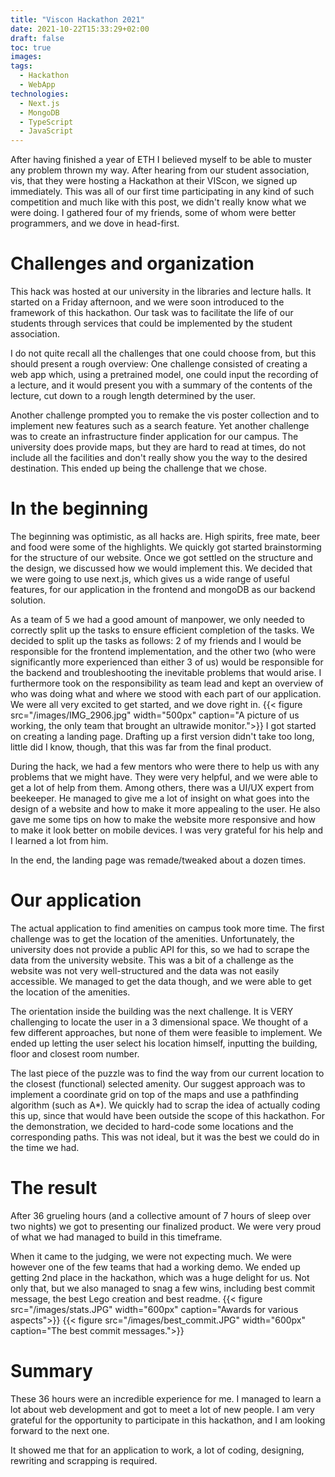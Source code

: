 ```yaml
---
title: "Viscon Hackathon 2021"
date: 2021-10-22T15:33:29+02:00
draft: false
toc: true
images:
tags:
  - Hackathon
  - WebApp
technologies:
  - Next.js
  - MongoDB
  - TypeScript
  - JavaScript
---
```

After having finished a year of ETH I believed myself to be able to muster any problem thrown my way. After hearing from our student association, vis, that they were hosting a Hackathon at their VIScon, we signed up immediately. This was all of our first time participating in any kind of such competition and much like with this post, we didn't really know what we were doing. I gathered four of my friends, some of whom were better programmers, and we dove in head-first.

# Challenges and organization
This hack was hosted at our university in the libraries and lecture halls. It started on a Friday afternoon, and we were soon introduced to the framework of this hackathon. Our task was to facilitate the life of our students through services that could be implemented by the student association. 

I do not quite recall all the challenges that one could choose from, but this should present a rough overview:
One challenge consisted of creating a web app which, using a pretrained model, one could input the recording of a lecture, and it would present you with a summary of the contents of the lecture, cut down to a rough length determined by the user.

Another challenge prompted you to remake the vis poster collection and to implement new features such as a search feature.
Yet another challenge was to create an infrastructure finder application for our campus. The university does provide maps, but they are hard to read at times, do not include all the facilities and don't really show you the way to the desired destination. This ended up being the challenge that we chose.

# In the beginning
The beginning was optimistic, as all hacks are. High spirits, free mate, beer and food were some of the highlights. We quickly got started brainstorming for the structure of our website. Once we got settled on the structure and the design, we discussed how we would implement this. We decided that we were going to use next.js, which gives us a wide range of useful features, for our application in the frontend and mongoDB as our backend solution. 

As a team of 5 we had a good amount of manpower, we only needed to correctly split up the tasks to ensure efficient completion of the tasks. We decided to split up the tasks as follows: 2 of my friends and I would be responsible for the frontend implementation, and the other two (who were significantly more experienced than either 3 of us) would be responsible for the backend and troubleshooting the inevitable problems that would arise. I furthermore took on the responsibility as team lead and kept an overview of who was doing what and where we stood with each part of our application. We were all very excited to get started, and we dove right in.
{{< figure src="/images/IMG_2906.jpg" width="500px" caption="A picture of us working, the only team that brought an ultrawide monitor.">}}
I got started on creating a landing page. Drafting up a first version didn't take too long, little did I know, though, that this was far from the final product.

During the hack, we had a few mentors who were there to help us with any problems that we might have. They were very helpful, and we were able to get a lot of help from them. Among others, there was a UI/UX expert from beekeeper. He managed to give me a lot of insight on what goes into the design of a website and how to make it more appealing to the user. He also gave me some tips on how to make the website more responsive and how to make it look better on mobile devices. I was very grateful for his help and I learned a lot from him.

In the end, the landing page was remade/tweaked about a dozen times.

# Our application
The actual application to find amenities on campus took more time. The first challenge was to get the location of the amenities. Unfortunately, the university does not provide a public API for this, so we had to scrape the data from the university website. This was a bit of a challenge as the website was not very well-structured and the data was not easily accessible. We managed to get the data though, and we were able to get the location of the amenities.

The orientation inside the building was the next challenge. It is VERY challenging to locate the user in a 3 dimensional space. We thought of a few different approaches, but none of them were feasible to implement. We ended up letting the user select his location himself, inputting the building, floor and closest room number.

The last piece of the puzzle was to find the way from our current location to the closest (functional) selected amenity. Our suggest approach was to implement a coordinate grid on top of the maps and use a pathfinding algorithm (such as A*). We quickly had to scrap the idea of actually coding this up, since that would have been  outside the scope of this hackathon.
For the demonstration, we decided to hard-code some locations and the corresponding paths. This was not ideal, but it was the best we could do in the time we had.

# The result
After 36 grueling hours (and a collective amount of 7 hours of sleep over two nights) we got to presenting our finalized product. We were very proud of what we had managed to build in this timeframe.

When it came to the judging, we were not expecting much. We were however one of the few teams that had a working demo.
We ended up getting 2nd place in the hackathon, which was a huge delight for us. Not only that, but we also managed to snag a few wins, including best commit message, the best Lego creation and best readme.
{{< figure src="/images/stats.JPG" width="600px" caption="Awards for various aspects">}}
{{< figure src="/images/best_commit.JPG" width="600px" caption="The best commit messages.">}}
# Summary
These 36 hours were an incredible experience for me. I managed to learn a lot about web development and got to meet a lot of new people. I am very grateful for the opportunity to participate in this hackathon, and I am looking forward to the next one.

It showed me that for an application to work, a lot of coding, designing, rewriting and scrapping is required.